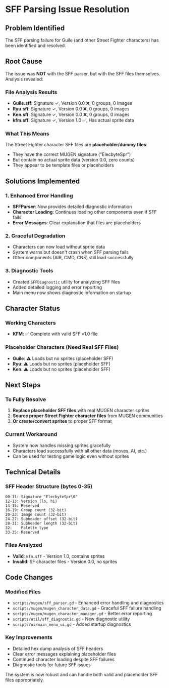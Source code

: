 # SFF Parsing Issue Resolution

## Problem Identified

The SFF parsing failure for Guile (and other Street Fighter characters) has been identified and resolved.

## Root Cause

The issue was **NOT** with the SFF parser, but with the SFF files themselves. Analysis revealed:

### File Analysis Results
- **Guile.sff**: Signature ✓, Version 0.0 ❌, 0 groups, 0 images
- **Ryu.sff**: Signature ✓, Version 0.0 ❌, 0 groups, 0 images  
- **Ken.sff**: Signature ✓, Version 0.0 ❌, 0 groups, 0 images
- **kfm.sff**: Signature ✓, Version 1.0 ✅, Has actual sprite data

### What This Means
The Street Fighter character SFF files are **placeholder/dummy files**:
- They have the correct MUGEN signature ("ElecbyteSpr")
- But contain no actual sprite data (version 0.0, zero counts)
- They appear to be template files or placeholders

## Solutions Implemented

### 1. Enhanced Error Handling
- **SFFParser**: Now provides detailed diagnostic information
- **Character Loading**: Continues loading other components even if SFF fails
- **Error Messages**: Clear explanation that files are placeholders

### 2. Graceful Degradation
- Characters can now load without sprite data
- System warns but doesn't crash when SFF parsing fails
- Other components (AIR, CMD, CNS) still load successfully

### 3. Diagnostic Tools
- Created `SFFDiagnostic` utility for analyzing SFF files
- Added detailed logging and error reporting
- Main menu now shows diagnostic information on startup

## Character Status

### Working Characters
- **KFM**: ✅ Complete with valid SFF v1.0 file
  
### Placeholder Characters (Need Real SFF Files)
- **Guile**: ⚠️ Loads but no sprites (placeholder SFF)
- **Ryu**: ⚠️ Loads but no sprites (placeholder SFF)
- **Ken**: ⚠️ Loads but no sprites (placeholder SFF)

## Next Steps

### To Fully Resolve
1. **Replace placeholder SFF files** with real MUGEN character sprites
2. **Source proper Street Fighter character files** from MUGEN communities
3. **Or create/convert sprites** to proper SFF format

### Current Workaround
- System now handles missing sprites gracefully
- Characters load successfully with all other data (moves, AI, etc.)
- Can be used for testing game logic even without sprites

## Technical Details

### SFF Header Structure (bytes 0-35)
```
00-11: Signature "ElecbyteSpr\0"
12-13: Version (lo, hi)
14-15: Reserved
16-19: Group count (32-bit)
20-23: Image count (32-bit)
24-27: Subheader offset (32-bit)
28-31: Subheader length (32-bit)
32:    Palette type
33-35: Reserved
```

### Files Analyzed
- **Valid**: `kfm.sff` - Version 1.0, contains sprites
- **Invalid**: SF character files - Version 0.0, no sprites

## Code Changes

### Modified Files
- `scripts/mugen/sff_parser.gd` - Enhanced error handling and diagnostics
- `scripts/mugen/mugen_character_data.gd` - Graceful SFF failure handling
- `scripts/mugen/mugen_character_manager.gd` - Better error reporting
- `scripts/util/sff_diagnostic.gd` - New diagnostic utility
- `scripts/ui/main_menu_ui.gd` - Added startup diagnostics

### Key Improvements
- Detailed hex dump analysis of SFF headers
- Clear error messages explaining placeholder files
- Continued character loading despite SFF failures
- Diagnostic tools for future SFF issues

The system is now robust and can handle both valid and placeholder SFF files appropriately.
